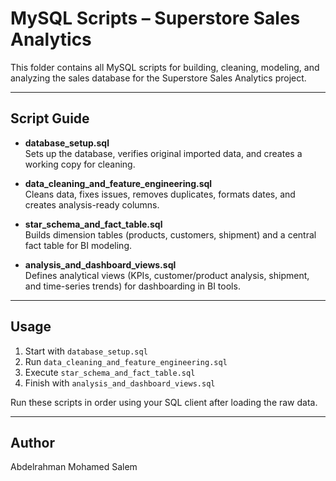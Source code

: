 # MySQL Scripts – Superstore Sales Analytics

This folder contains all MySQL scripts for building, cleaning, modeling, and analyzing the sales database for the Superstore Sales Analytics project.

---

## Script Guide

- **database_setup.sql**  
  Sets up the database, verifies original imported data, and creates a working copy for cleaning.

- **data_cleaning_and_feature_engineering.sql**  
  Cleans data, fixes issues, removes duplicates, formats dates, and creates analysis-ready columns.

- **star_schema_and_fact_table.sql**  
  Builds dimension tables (products, customers, shipment) and a central fact table for BI modeling.

- **analysis_and_dashboard_views.sql**  
  Defines analytical views (KPIs, customer/product analysis, shipment, and time-series trends) for dashboarding in BI tools.

---

## Usage

1. Start with `database_setup.sql`
2. Run `data_cleaning_and_feature_engineering.sql`
3. Execute `star_schema_and_fact_table.sql`
4. Finish with `analysis_and_dashboard_views.sql`

Run these scripts in order using your SQL client after loading the raw data.

---

## Author

Abdelrahman Mohamed Salem

